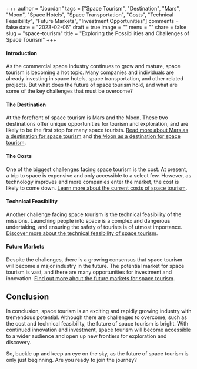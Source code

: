 +++
author = "Jourdan"
tags = ["Space Tourism", "Destination", "Mars", "Moon", "Space Hotels", "Space Transportation", "Costs", "Technical Feasibility", "Future Markets", "Investment Opportunities"]
comments = false
date = "2023-02-06"
draft = true
image = ""
menu = ""
share = false
slug = "space-tourism"
title = "Exploring the Possibilities and Challenges of Space Tourism"
+++

#### Introduction

As the commercial space industry continues to grow and mature, space tourism is becoming a hot topic. Many companies and individuals are already investing in space hotels, space transportation, and other related projects. But what does the future of space tourism hold, and what are some of the key challenges that must be overcome?

#### The Destination

At the forefront of space tourism is Mars and the Moon. These two destinations offer unique opportunities for tourism and exploration, and are likely to be the first stop for many space tourists. [Read more about Mars as a destination for space tourism](https://www.space.com/mars-space-tourism-destination-nasa-elon-musk.html) and [the Moon as a destination for space tourism](https://www.space.com/moon-tourism-industry-challenges-opportunities.html).

#### The Costs

One of the biggest challenges facing space tourism is the cost. At present, a trip to space is expensive and only accessible to a select few. However, as technology improves and more companies enter the market, the cost is likely to come down. [Learn more about the current costs of space tourism](https://www.space.com/how-much-does-space-tourism-cost-right-now.html).

#### Technical Feasibility

Another challenge facing space tourism is the technical feasibility of the missions. Launching people into space is a complex and dangerous undertaking, and ensuring the safety of tourists is of utmost importance. [Discover more about the technical feasibility of space tourism](https://www.space.com/space-tourism-feasibility-challenges-solutions.html).

#### Future Markets

Despite the challenges, there is a growing consensus that space tourism will become a major industry in the future. The potential market for space tourism is vast, and there are many opportunities for investment and innovation. [Find out more about the future markets for space tourism](https://www.space.com/future-of-space-tourism-market-opportunities.html).

## Conclusion
In conclusion, space tourism is an exciting and rapidly growing industry with tremendous potential. Although there are challenges to overcome, such as the cost and technical feasibility, the future of space tourism is bright. With continued innovation and investment, space tourism will become accessible to a wider audience and open up new frontiers for exploration and discovery. 

So, buckle up and keep an eye on the sky, as the future of space tourism is only just beginning. Are you ready to join the journey?
